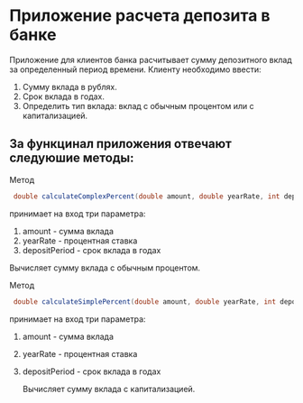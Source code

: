

# Приложение расчета депозита в банке 
Приложение для клиентов банка расчитывает сумму депозитного вклад за определенный период времени. 
Клиенту необходимо ввести:
1. Сумму вклада в рублях.
2. Срок вклада в годах. 
3. Определить тип вклада: вклад с обычным процентом или с капитализацией.

## За функцинал  приложения отвечают следуюшие методы:

Метод
~~~Java 
 double calculateComplexPercent(double amount, double yearRate, int depositPeriod) {}
~~~
принимает на вход три параметра:
1. amount - сумма вклада
2. yearRate - процентная ставка
3. depositPeriod - срок вклада в годах

Вычисляет сумму вклада с обычным процентом.



Метод
~~~Java
 double calculateSimplePercent(double amount, double yearRate, int depositPeriod) {}
~~~
принимает на вход три параметра:
1. amount - сумма вклада
2. yearRate - процентная ставка
3. depositPeriod - срок вклада в годах


   Вычисляет сумму вклада с капитализацией.



